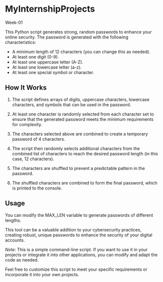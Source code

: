 # MyInternshipProjects
Week-01


This Python script generates strong, random passwords to enhance your online security. The password is generated with the following characteristics:
- A minimum length of 12 characters (you can change this as needed).
- At least one digit (0-9).
- At least one uppercase letter (A-Z).
- At least one lowercase letter (a-z).
- At least one special symbol or character.

## How It Works

1. The script defines arrays of digits, uppercase characters, lowercase characters, and symbols that can be used in the password.

2. At least one character is randomly selected from each character set to ensure that the generated password meets the minimum requirements for complexity.

3. The characters selected above are combined to create a temporary password of 4 characters.

4. The script then randomly selects additional characters from the combined list of characters to reach the desired password length (in this case, 12 characters).

5. The characters are shuffled to prevent a predictable pattern in the password.

6. The shuffled characters are combined to form the final password, which is printed to the console.

## Usage

You can modify the MAX_LEN variable to generate passwords of different lengths. 

This tool can be a valuable addition to your cybersecurity practices, creating robust, unique passwords to enhance the security of your digital accounts.

*Note:* This is a simple command-line script. If you want to use it in your projects or integrate it into other applications, you can modify and adapt the code as needed.

Feel free to customize this script to meet your specific requirements or incorporate it into your own projects.
